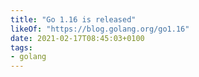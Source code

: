 ```yaml
---
title: "Go 1.16 is released"
likeOf: "https://blog.golang.org/go1.16"
date: 2021-02-17T08:45:03+0100
tags:
- golang
---
```

